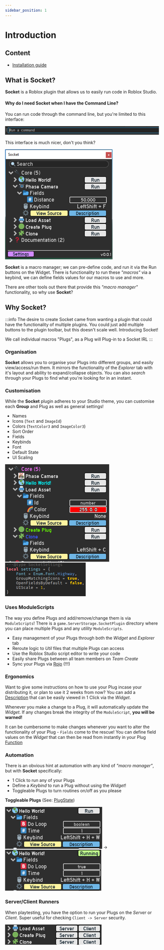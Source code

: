 ```yaml
---
sidebar_position: 1
---
```


# Introduction

## Content

- [Installation guide](/docs/Installation)

## What is Socket?

**Socket** is a Roblox plugin that allows us to easily run code in Roblox Studio.

#### Why do I need **Socket** when I have the **Command Line**?
You can run code through the command line, but you're limited to this interface:

![image](/command_line.png)

This interface is much nicer, don't you think?

![image](/widget_interface.png)

**Socket** is a macro manager; we can pre-define code, and run it via the Run buttons on the Widget. There is functionality to run these *"macros"* via a keybind,
we can define fields values for our macros to use and more.

There are other tools out there that provide this *"macro manager"* functionality, so why use **Socket**?

## Why Socket?
:::info
The desire to create Socket came from wanting a plugin that could have the functionality of multiple plugins. You could just add multiple buttons to the plugin toolbar,
but this doesn't scale well. Introducing Socket!

We call individual macros "Plugs", as a Plug will Plug-in to a Socket IRL
:::

### Organisation

**Socket** allows you to organise your Plugs into different groups, and easily view/access/run them. It mirrors the functionality of the *Explorer* tab with it's layout and ability to expand/collapse objects. You can also *search* through your Plugs to find what you're looking for in an instant.

### Customisation

While the **Socket** plugin adheres to your Studio theme, you can customise each **Group** and Plug as well as general settings!
* Names
* Icons (`Text` and `ImageId`)
* Colors (`TextColor3` and `ImageColor3`)
* Sort Order
* Fields
* Keybinds
* Font
* Default State
* UI Scaling

![image](/widget_customised.png) ![image](/settings.png)

### Uses ModuleScripts

The way you define Plugs and add/remove/change them is via `ModuleScripts`! There is a `game.ServerStorage.SocketPlugin` directory where you can place multiple Plugs and any *utility* `ModuleScripts`.
* Easy management of your Plugs through both the *Widget* and *Explorer* tab
* Reroute logic to *Util* files that multiple Plugs can access
* Use the Roblox Studio script editor to write your code
* Easily share Plugs between all team members on *Team Create*
* Sync your Plugs via [Rojo](https://rojo.space/) (!!!)

### Ergonomics

Want to give some instructions on how to use your Plug incase your distributing it, or plan to use it 2 weeks from now? You can add a [Description](/api/PlugDefinition#Description) that can be easily viewed in 1 Click via the *Widget*.

Whenever you make a change to a Plug, it will automatically update the *Widget*. If any changes break the integrity of the `ModuleScript`, **you will be warned!**

It can be cumbersome to make changes whenever you want to alter the functionality of your Plug - `Fields` come to the rescue! You can define field values on the *Widget* that can then be read from instantly in your Plug [Function](/api/PlugDefinition#Function)

### Automation

There is an obvious hint at automation with any kind of *"macro manager"*, but with **Socket** specifically:
* 1 Click to run any of your Plugs
* Define a *Keybind* to run a Plug without using the *Widget*!
* Toggleable Plugs to turn routines on/off as you please

**Toggleable Plugs** (See: [PlugState](/api/PlugDefinition#PlugState))

![image](/hello_world_off.png) -> ![image](/hello_world_on.png)

### Server/Client Runners

When playtesting, you have the option to run your Plugs on the *Server* or *Client*. Super useful for checking `Client -> Server` security.

![image](/server_client.png)



